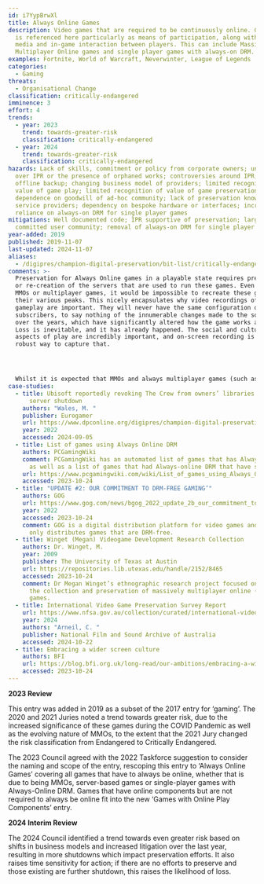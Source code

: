 ```yaml
---
id: i7YypBrwXl
title: Always Online Games
description: Video games that are required to be continuously online. Gameplay
  is referenced here particularly as means of participation, along with social
  media and in-game interaction between players. This can include Massively
  Multiplayer Online games and single player games with always-on DRM.
examples: Fortnite, World of Warcraft, Neverwinter, League of Legends
categories:
  - Gaming
threats:
  - Organisational Change
classification: critically-endangered
imminence: 3
effort: 4
trends:
  - year: 2023
    trend: towards-greater-risk
    classification: critically-endangered
  - year: 2024
    trend: towards-greater-risk
    classification: critically-endangered
hazards: Lack of skills, commitment or policy from corporate owners; uncertainty
  over IPR or the presence of orphaned works; controversies around IPR; lack of
  offline backup; changing business model of providers; limited recognition of
  value of game play; limited recognition of value of game preservation; over
  dependence on goodwill of ad-hoc community; lack of preservation know-how at
  service providers; dependency on bespoke hardware or interfaces; increased
  reliance on always-on DRM for single player games
mitigations: Well documented code; IPR supportive of preservation; large and
  committed user community; removal of always-on DRM for single player games
year-added: 2019
published: 2019-11-07
last-updated: 2024-11-07
aliases:
  - /digipres/champion-digital-preservation/bit-list/critically-endangered/bitlist-always-online
comments: >-
  Preservation for Always Online games in a playable state requires preservation
  or re-creation of the servers that are used to run these games. Even then, for
  MMOs or multiplayer games, it would be impossible to recreate these games at
  their various peaks. This nicely encapsulates why video recordings of (online)
  gameplay are important. They will never have the same configuration of
  subscribers, to say nothing of the innumerable changes made to the software
  over the years, which have significantly altered how the game works and looks.
  Loss is inevitable, and it has already happened. The social and cultural
  aspects of play are incredibly important, and on-screen recording is the most
  robust way to capture that.




  Whilst it is expected that MMOs and always multiplayer games (such as Fortnite) would always require an internet connection due to their reliance on servers, single player games, or those where the primary gameplay is single player, being always online due to DRM provides an added risk to preservation. If the server shuts down, then even the single player components might not be playable, thus loss happens faster than a single player game that does not have a reliance on servers. For more details, see the ‘Shut Down or Discontinued Video Games’ entry.
case-studies:
  - title: Ubisoft reportedly revoking The Crew from owners’ libraries following
      server shutdown
    authors: "Wales, M. "
    publisher: Eurogamer
    url: https://www.dpconline.org/digipres/champion-digital-preservation/bit-list/critically-endangered/bitlist-always-online#:~:text=%22We%20announced%20on%20December%2014,server%20infrastructure%20and%20licensing%20constraints.%22
    year: 2022
    accessed: 2024-09-05
  - title: List of games using Always Online DRM
    authors: PCGamingWiki
    comment: PCGamingWiki has an automated list of games that has Always-online DRM
      as well as a list of games that had Always-online DRM that have shut down.
    url: https://www.pcgamingwiki.com/wiki/List_of_games_using_Always_Online_DRM
    accessed: 2023-10-24
  - title: "UPDATE #2: OUR COMMITMENT TO DRM-FREE GAMING’"
    authors: GOG
    url: https://www.gog.com/news/bgog_2022_update_2b_our_commitment_to_drmfree_gaming
    year: 2022
    accessed: 2023-10-24
    comment: GOG is a digital distribution platform for video games and films that
      only distributes games that are DRM-free.
  - title: Winget (Megan) Videogame Development Research Collection
    authors: Dr. Winget, M.
    year: 2009
    publisher: The University of Texas at Austin
    url: https://repositories.lib.utexas.edu/handle/2152/8465
    accessed: 2023-10-24
    comment: Dr Megan Winget’s ethnographic research project focused on supporting
      the collection and preservation of massively multiplayer online (MMO)
      games.
  - title: International Video Game Preservation Survey Report
    url: https://www.nfsa.gov.au/collection/curated/international-video-games-preservation
    year: 2024
    authors: "Arneil, C. "
    publisher: National Film and Sound Archive of Australia
    accessed: 2024-10-22
  - title: Embracing a wider screen culture
    authors: BFI
    url: https://blog.bfi.org.uk/long-read/our-ambitions/embracing-a-wider-screen-culture/
    accessed: 2023-10-24
---
```

**2023 Review**

This entry was added in 2019 as a subset of the 2017 entry for ‘gaming’. The 2020 and 2021 Juries noted a trend towards greater risk, due to the increased significance of these games during the COVID Pandemic as well as the evolving nature of MMOs, to the extent that the 2021 Jury changed the risk classification from Endangered to Critically Endangered.

The 2023 Council agreed with the 2022 Taskforce suggestion to consider the naming and scope of the entry, rescoping this entry to ‘Always Online Games’ covering all games that have to always be online, whether that is due to being MMOs, server-based games or single-player games with Always-Online DRM. Games that have online components but are not required to always be online fit into the new ‘Games with Online Play Components’ entry.

**2024 Interim Review**

The 2024 Council identified a trend towards even greater risk based on shifts in business models and increased litigation over the last year, resulting in more shutdowns which impact preservation efforts. It also raises time sensitivity for action; if there are no efforts to preserve and those existing are further shutdown, this raises the likelihood of loss.
